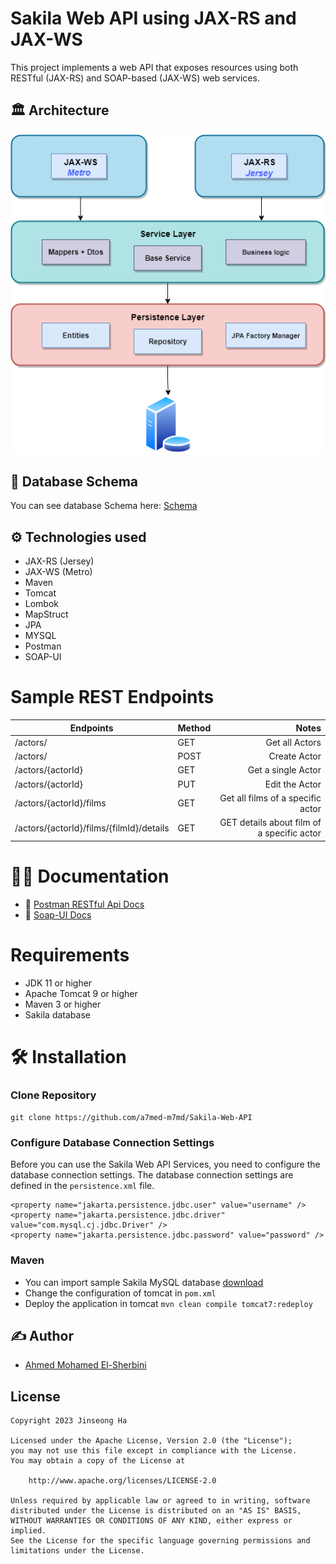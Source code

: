 # Sakila Web API using JAX-RS and JAX-WS

This project implements a web API that exposes resources using both RESTful (JAX-RS) and SOAP-based (JAX-WS) web services.


## 🏛️ Architecture
![image](project%20structure.png)


## 💾 Database Schema
You can see database Schema here: [Schema](sakila.png)


##  ⚙️ Technologies used
* JAX-RS (Jersey)
* JAX-WS (Metro)
* Maven
* Tomcat
* Lombok
* MapStruct
* JPA
* MYSQL
* Postman
* SOAP-UI

# Sample REST Endpoints
| Endpoints                               | Method |                                      Notes |
|-----------------------------------------|:-------|-------------------------------------------:|
| /actors/                                | GET    |                             Get all Actors |
| /actors/                                | POST   |                              Create  Actor |
| /actors/{actorId}                       | GET    |                         Get a single Actor |
| /actors/{actorId}                       | PUT    |                             Edit the Actor |
| /actors/{actorId}/films                 | GET    |          Get all films of a specific actor |
| /actors/{actorId}/films/{filmId}/details | GET    | GET details about film of a specific actor |



# 👨‍💻 Documentation
* 📃 [ Postman RESTful Api Docs ](https://documenter.getpostman.com/view/17178810/2s93Y2SMVz)[](https://www.postman.com/interstellar-meadow-495201/workspace/sakila-development/overview)
* 📃 [Soap-UI Docs](Sakila-soapui-project.xml)

# Requirements
* JDK 11 or higher
* Apache Tomcat 9 or higher
* Maven 3 or higher
* Sakila database


# 🛠️ Installation
### Clone Repository
`git clone https://github.com/a7med-m7md/Sakila-Web-API`
### Configure Database Connection Settings
Before you can use the Sakila Web API Services, you need to configure the database connection settings. The database connection settings are defined in the `persistence.xml` file.

```<property name="jakarta.persistence.jdbc.url" value="jdbc:mysql://localhost:3306/sakila" />
<property name="jakarta.persistence.jdbc.user" value="username" />
<property name="jakarta.persistence.jdbc.driver" value="com.mysql.cj.jdbc.Driver" />
<property name="jakarta.persistence.jdbc.password" value="password" />
```


### Maven
* You can import sample Sakila MySQL database [download](https://downloads.mysql.com/docs/sakila-db.zip)
* Change the configuration of tomcat in `pom.xml`
* Deploy the application in tomcat `mvn clean compile tomcat7:redeploy`


## ✍️ Author
* [Ahmed Mohamed El-Sherbini](https://github.com/a7med-m7md)


## License
```
Copyright 2023 Jinseong Ha

Licensed under the Apache License, Version 2.0 (the "License");
you may not use this file except in compliance with the License.
You may obtain a copy of the License at

    http://www.apache.org/licenses/LICENSE-2.0

Unless required by applicable law or agreed to in writing, software
distributed under the License is distributed on an "AS IS" BASIS,
WITHOUT WARRANTIES OR CONDITIONS OF ANY KIND, either express or implied.
See the License for the specific language governing permissions and
limitations under the License.
```

